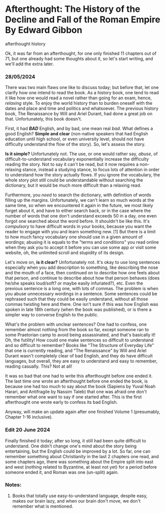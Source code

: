 # Afterthought: The History of the Decline and Fall of the Roman Empire By Edward Gibbon
afterthought history

Ok, it was far from an afterthought, for one only finished 11 chapters out of 71, but one already had some thoughts about it, so let's start writing, and we'll add the extra later. 

### 28/05/2024
There was two main flaws one like to discuss today; but before that, let one clarify how one intend to read the book. As a history book, one tend to read it like how one would read a novel rather than going for an exam, hence, _relaxing_ style. To enjoy the world history than to burden oneself with the dates and place and time and politics and whatsoever. The previous history book, The Renaissance by Will and Ariel Durant, had done a great job on that. Unfortunately, this book doesn't. 

First, it had **_BAD_** English, and by bad, one mean real _bad_. What defines a good English? **Simple and clear** (non-native speakers that had English education until high school, or even university level, should not have difficulty understand the flow of the story). So, let's assess the story. 

**Is it simple?** Unfortunately not. The use, or one would rather say, _abuse_, of difficult-to-understand vocabulary exponentially increase the difficulty reading the story. Not to say it can't be read, but it now requires a non-relaxing stance, instead a studying stance, to focus lots of attention in order to understand how the story actually flows. If you ignore the vocabulary, the whole story plot still could be understandable without searching the dictionary, but it would be much more difficult than a relaxing read. 

Furthermore, you _need_ to search the dictionary, with definition of words filling up the margins. Unfortunately, we can't learn so much words at the same time, so when we encountered it again in the future, we most likely forget about it, and have to either search back, or in the case where the number of words that one don't understand exceeds 50 in a day, one even forgot one searched about the word before. It shouldn't be like this. It's _compulsory_ to have difficult words in your books, because you want the reader to engage with you and learn something new. [1] But there is a limit to how much fancy vocabulary one should use in a given amount of wordings; abusing it is equals to the "terms and conditions" you read online when they ask you to accept it before you can use some app or visit some website, oh, the unlimited scroll and stupidity of its design. 

Let's move on, **is it clear?** Unfortunately not. It's okay to use long sentences especially when you add description to something, like describing the nose and the mouth of a face, then continued on to describe how one feels about that person, and continue to describe about how that person behaves (does he/she speaks loud/soft? or maybe easily infuriated?), etc. Even the previous sentence is a long one, with lots of commas. The problem is when you abuse unnecessary wordings in a sentence. Some sentences could be rephrased such that they could be easily understand, without all those commas twisting here and there. One isn't sure if this was how English was spoken in late 18th century (when the book was published), or is there a simpler way to converse English to the public. 

What's the problem with unclear sentences? One had to confess, one remember almost nothing from the book so far, except someone ran to some Praetorian camp to avoid being assassinated, and that's basically it! Oh, the futility! How could one make sentences so difficult to understand and so difficult to remember? Books like "The Structure of Everyday Life" that one is currently reading, and "The Renaissance" by Will and Ariel Durant wasn't completely clear of bad English, and they do have difficult languages, but overall, they are easy to understand and easy to remember, reading casually. This? Not at all! 

It was so bad that one had to write this afterthought before one ended it. The last time one wrote an afterthought before one ended the book, is because one had too much to say about the book (Sapiens by Yuval Noah Harari, and Antifragile by Nassim Taleb) that one was afraid one don't remember what one want to say if one started after. This is the first afterthought one wrote early to confess its bad English. 

Anyway, will make an update again after one finished Volume 1 (presumably, Chapter 1-16 inclusive). 

### Edit 20 June 2024
Finally finished it today; after so long, it still had been quite difficult to understand. One didn't change one's mind about the story being entertaining, but the English could be improved by a lot. So far, one can remember something about Christianity in the last 2 chapters one read, and some chapters ago, there was something about the Empire split into east and west (nothing related to Byzantine, at least not yet) for a period before someone ended it, and Roman was one (un-split) again. 


### Notes:
1. Books that totally use easy-to-understand language, despite easy, makes our brain lazy, and when our brain don't move, we don't remember what is mentioned. 
